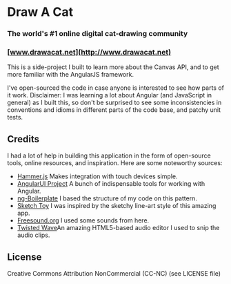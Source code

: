 # Draw A Cat

### The world's #1 online digital cat-drawing community

### [www.drawacat.net](http://www.drawacat.net)

This is a side-project I built to learn more about the Canvas API, and to get more familiar with the AngularJS
framework.

I've open-sourced the code in case anyone is interested to see how parts of it work. Disclaimer: I was learning
a lot about Angular (and JavaScript in general) as I built this, so don't be surprised to see some
inconsistencies in conventions and idioms in different parts of the code base, and patchy unit tests.

## Credits

I had a lot of help in building this application in the form of open-source tools, online resources, and
 inspiration. Here are some noteworthy sources:

 * [Hammer.js](http://eightmedia.github.io/hammer.js/) Makes integration with touch devices simple.
 * [AngularUI Project](http://angular-ui.github.io/) A bunch of indispensable tools for working with Angular.
 * [ng-Boilerplate](https://github.com/ngbp/ngbp) I based the structure of my code on this pattern.
 * [Sketch Toy](http://sketchtoy.com/) I was inspired by the sketchy line-art style of this amazing app.
 * [Freesound.org](http://www.freesound.org/) I used some sounds from here.
 * [Twisted Wave](https://twistedwave.com/online/)An amazing HTML5-based audio editor I used to snip the audio clips.

## License

Creative Commons Attribution NonCommercial (CC-NC) (see LICENSE file)